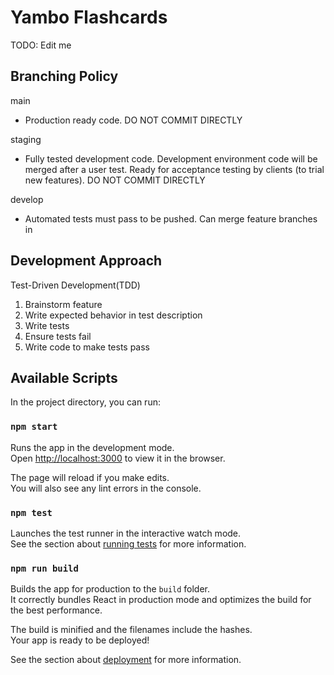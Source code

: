 # Yambo Flashcards

TODO: Edit me


## Branching Policy

main
- Production ready code. DO NOT COMMIT DIRECTLY

staging
- Fully tested development code. Development environment code will be merged after a user test. Ready for acceptance testing by clients (to trial new features). DO NOT COMMIT DIRECTLY

develop
- Automated tests must pass to be pushed. Can merge feature branches in

## Development Approach

Test-Driven Development(TDD)
1. Brainstorm feature
2. Write expected behavior in test description
3. Write tests
4. Ensure tests fail
5. Write code to make tests pass

## Available Scripts

In the project directory, you can run:

### `npm start`

Runs the app in the development mode.\
Open [http://localhost:3000](http://localhost:3000) to view it in the browser.

The page will reload if you make edits.\
You will also see any lint errors in the console.

### `npm test`

Launches the test runner in the interactive watch mode.\
See the section about [running tests](https://facebook.github.io/create-react-app/docs/running-tests) for more information.

### `npm run build`

Builds the app for production to the `build` folder.\
It correctly bundles React in production mode and optimizes the build for the best performance.

The build is minified and the filenames include the hashes.\
Your app is ready to be deployed!

See the section about [deployment](https://facebook.github.io/create-react-app/docs/deployment) for more information.
